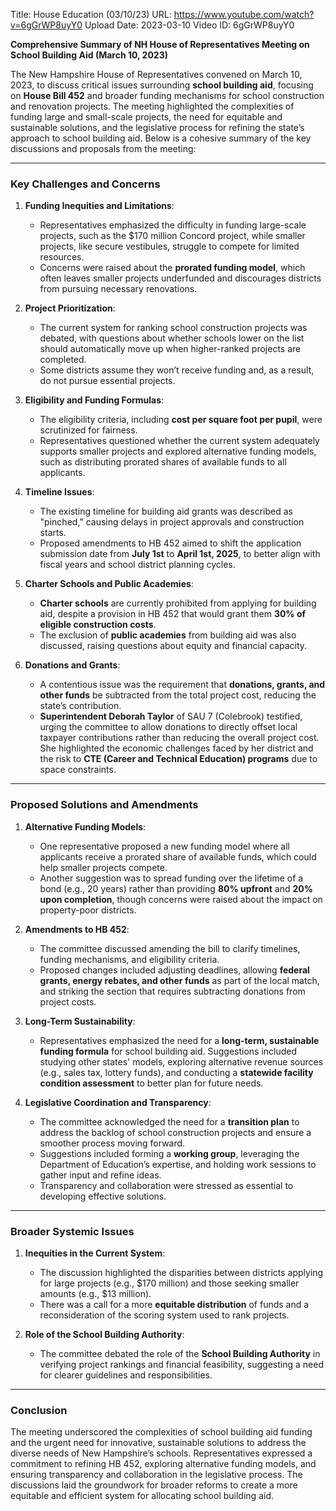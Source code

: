 Title: House Education (03/10/23)
URL: https://www.youtube.com/watch?v=6gGrWP8uyY0
Upload Date: 2023-03-10
Video ID: 6gGrWP8uyY0

**Comprehensive Summary of NH House of Representatives Meeting on School Building Aid (March 10, 2023)**

The New Hampshire House of Representatives convened on March 10, 2023, to discuss critical issues surrounding **school building aid**, focusing on **House Bill 452** and broader funding mechanisms for school construction and renovation projects. The meeting highlighted the complexities of funding large and small-scale projects, the need for equitable and sustainable solutions, and the legislative process for refining the state’s approach to school building aid. Below is a cohesive summary of the key discussions and proposals from the meeting:

---

### **Key Challenges and Concerns**
1. **Funding Inequities and Limitations**:  
   - Representatives emphasized the difficulty in funding large-scale projects, such as the $170 million Concord project, while smaller projects, like secure vestibules, struggle to compete for limited resources.  
   - Concerns were raised about the **prorated funding model**, which often leaves smaller projects underfunded and discourages districts from pursuing necessary renovations.  

2. **Project Prioritization**:  
   - The current system for ranking school construction projects was debated, with questions about whether schools lower on the list should automatically move up when higher-ranked projects are completed.  
   - Some districts assume they won’t receive funding and, as a result, do not pursue essential projects.  

3. **Eligibility and Funding Formulas**:  
   - The eligibility criteria, including **cost per square foot per pupil**, were scrutinized for fairness.  
   - Representatives questioned whether the current system adequately supports smaller projects and explored alternative funding models, such as distributing prorated shares of available funds to all applicants.  

4. **Timeline Issues**:  
   - The existing timeline for building aid grants was described as "pinched," causing delays in project approvals and construction starts.  
   - Proposed amendments to HB 452 aimed to shift the application submission date from **July 1st** to **April 1st, 2025**, to better align with fiscal years and school district planning cycles.  

5. **Charter Schools and Public Academies**:  
   - **Charter schools** are currently prohibited from applying for building aid, despite a provision in HB 452 that would grant them **30% of eligible construction costs**.  
   - The exclusion of **public academies** from building aid was also discussed, raising questions about equity and financial capacity.  

6. **Donations and Grants**:  
   - A contentious issue was the requirement that **donations, grants, and other funds** be subtracted from the total project cost, reducing the state’s contribution.  
   - **Superintendent Deborah Taylor** of SAU 7 (Colebrook) testified, urging the committee to allow donations to directly offset local taxpayer contributions rather than reducing the overall project cost. She highlighted the economic challenges faced by her district and the risk to **CTE (Career and Technical Education) programs** due to space constraints.  

---

### **Proposed Solutions and Amendments**
1. **Alternative Funding Models**:  
   - One representative proposed a new funding model where all applicants receive a prorated share of available funds, which could help smaller projects compete.  
   - Another suggestion was to spread funding over the lifetime of a bond (e.g., 20 years) rather than providing **80% upfront** and **20% upon completion**, though concerns were raised about the impact on property-poor districts.  

2. **Amendments to HB 452**:  
   - The committee discussed amending the bill to clarify timelines, funding mechanisms, and eligibility criteria.  
   - Proposed changes included adjusting deadlines, allowing **federal grants, energy rebates, and other funds** as part of the local match, and striking the section that requires subtracting donations from project costs.  

3. **Long-Term Sustainability**:  
   - Representatives emphasized the need for a **long-term, sustainable funding formula** for school building aid. Suggestions included studying other states' models, exploring alternative revenue sources (e.g., sales tax, lottery funds), and conducting a **statewide facility condition assessment** to better plan for future needs.  

4. **Legislative Coordination and Transparency**:  
   - The committee acknowledged the need for a **transition plan** to address the backlog of school construction projects and ensure a smoother process moving forward.  
   - Suggestions included forming a **working group**, leveraging the Department of Education’s expertise, and holding work sessions to gather input and refine ideas.  
   - Transparency and collaboration were stressed as essential to developing effective solutions.  

---

### **Broader Systemic Issues**
1. **Inequities in the Current System**:  
   - The discussion highlighted the disparities between districts applying for large projects (e.g., $170 million) and those seeking smaller amounts (e.g., $13 million).  
   - There was a call for a more **equitable distribution** of funds and a reconsideration of the scoring system used to rank projects.  

2. **Role of the School Building Authority**:  
   - The committee debated the role of the **School Building Authority** in verifying project rankings and financial feasibility, suggesting a need for clearer guidelines and responsibilities.  

---

### **Conclusion**
The meeting underscored the complexities of school building aid funding and the urgent need for innovative, sustainable solutions to address the diverse needs of New Hampshire’s schools. Representatives expressed a commitment to refining HB 452, exploring alternative funding models, and ensuring transparency and collaboration in the legislative process. The discussions laid the groundwork for broader reforms to create a more equitable and efficient system for allocating school building aid.